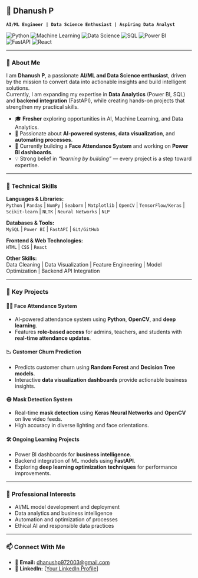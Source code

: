 ## 🌟 **Dhanush P**

**`AI/ML Engineer | Data Science Enthusiast | Aspiring Data Analyst`**  

![Python](https://img.shields.io/badge/Python-3776AB?style=for-the-badge&logo=python&logoColor=white)
![Machine Learning](https://img.shields.io/badge/Machine%20Learning-102230?style=for-the-badge&logo=tensorflow&logoColor=orange)
![Data Science](https://img.shields.io/badge/Data%20Science-4B8BBE?style=for-the-badge&logo=scikitlearn&logoColor=white)
![SQL](https://img.shields.io/badge/SQL-336791?style=for-the-badge&logo=mysql&logoColor=white)
![Power BI](https://img.shields.io/badge/Power%20BI-F2C811?style=for-the-badge&logo=powerbi&logoColor=black)
![FastAPI](https://img.shields.io/badge/FastAPI-009688?style=for-the-badge&logo=fastapi&logoColor=white)
![React](https://img.shields.io/badge/React-20232A?style=for-the-badge&logo=react&logoColor=61DAFB)

---

### 👋 **About Me**
I am **Dhanush P**, a passionate **AI/ML and Data Science enthusiast**, driven by the mission to convert data into actionable insights and build intelligent solutions.  
Currently, I am expanding my expertise in **Data Analytics** (Power BI, SQL) and **backend integration** (FastAPI), while creating hands-on projects that strengthen my practical skills.

- 🎓 **Fresher** exploring opportunities in AI, Machine Learning, and Data Analytics.  
- 🧠 Passionate about **AI-powered systems**, **data visualization**, and **automating processes**.  
- 🚀 Currently building a **Face Attendance System** and working on **Power BI dashboards**.  
- 💡 Strong belief in *“learning by building”* — every project is a step toward expertise.  

---

### 🧰 **Technical Skills**

**Languages & Libraries:**  
`Python` | `Pandas` | `NumPy` | `Seaborn` | `Matplotlib` | `OpenCV` | `TensorFlow/Keras` | `Scikit-learn` | `NLTK` | `Neural Networks` | `NLP`

**Databases & Tools:**  
`MySQL` | `Power BI` | `FastAPI` | `Git/GitHub`

**Frontend & Web Technologies:**  
`HTML` | `CSS` | `React`

**Other Skills:**  
Data Cleaning | Data Visualization | Feature Engineering | Model Optimization | Backend API Integration

---

### 🚀 **Key Projects**

#### 🧍‍♂️ **Face Attendance System**
- AI-powered attendance system using **Python**, **OpenCV**, and **deep learning**.  
- Features **role-based access** for admins, teachers, and students with **real-time attendance updates**.

#### 📉 **Customer Churn Prediction**
- Predicts customer churn using **Random Forest** and **Decision Tree models**.  
- Interactive **data visualization dashboards** provide actionable business insights.  

#### 😷 **Mask Detection System**
- Real-time **mask detection** using **Keras Neural Networks** and **OpenCV** on live video feeds.  
- High accuracy in diverse lighting and face orientations.

#### 🛠 **Ongoing Learning Projects**
- Power BI dashboards for **business intelligence**.  
- Backend integration of ML models using **FastAPI**.  
- Exploring **deep learning optimization techniques** for performance improvements.

---

### 🌱 **Professional Interests**
- AI/ML model development and deployment  
- Data analytics and business intelligence  
- Automation and optimization of processes  
- Ethical AI and responsible data practices  

---

### 📫 **Connect With Me**
- 📧 **Email:** dhanushp972003@gmail.com  
- 💼 **LinkedIn:** [[Your LinkedIn Profile](https://www.linkedin.com/in/dhanushp7/)]   
